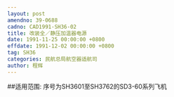 ```yaml
---
layout: post
amendno: 39-0688
cadno: CAD1991-SH36-02
title: 改装全／静压加温器电源
date: 1991-11-25 00:00:00 +0800
effdate: 1991-12-02 00:00:00 +0800
tag: SH36
categories: 民航总局航空器适航司
author: 程辉
---
```


##适用范围:
序号为SH3601至SH3762的SD3-60系列飞机

